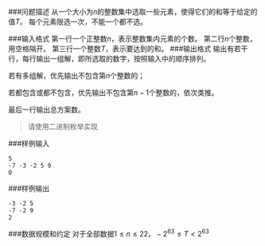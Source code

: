 ###问题描述
从一个大小为$n$的整数集中选取一些元素，使得它们的和等于给定的值$T$。
每个元素限选一次，不能一个都不选。

###输入格式
第一行一个正整数$n$，表示整数集内元素的个数。
第二行$n$个整数，用空格隔开。
第三行一个整数$T$，表示要达到的和。
###输出格式
输出有若干行，每行输出一组解，即所选取的数字，按照输入中的顺序排列。

若有多组解，优先输出不包含第$n$个整数的；

若都包含或都不包含，优先输出不包含第$n-1$个整数的，依次类推。

最后一行输出总方案数。

> 请使用二进制枚举实现

###样例输入
```
5
-7 -3 -2 5 9
0
```
###样例输出
```
-3 -2 5
-7 -2 9
2
```
###数据规模和约定
对于全部数据$1 \leq n \leq 22，-2^{63} \leq T \lt 2^{63}$